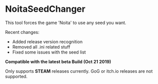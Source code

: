 # NoitaSeedChanger
This tool forces the game 'Noita' to use any seed you want.

Recent changes:

* Added release version recognition
* Removed all .ini related stuff
* Fixed some issues with the seed list


**Compatible with the latest beta Build (Oct 21 2019)**

Only supports **STEAM** releases currently. GoG or itch.io releases are not supported.
